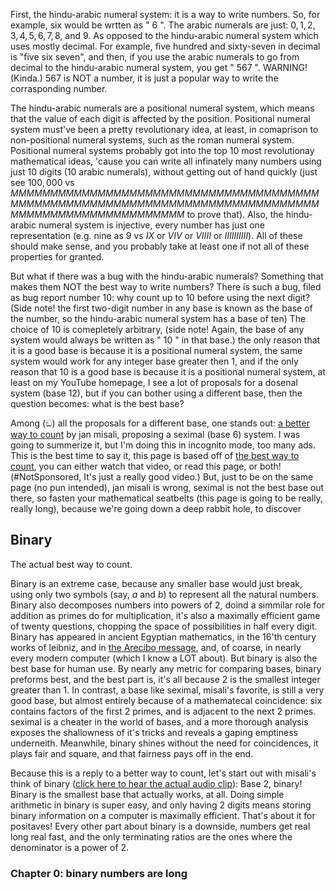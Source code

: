 First, the hindu-arabic numeral system: it is a way to write numbers. So, for example, six would be wrtten as " $6$ ". The arabic numerals are just: $0, 1, 2, 3, 4, 5, 6, 7, 8,$ and $9$. As opposed to the hindu-arabic numeral system which uses mostly decimal. For example, five hundred and sixty-seven in decimal is "five six seven", and then, if you use the arabic numerals to go from decimal to the hindu-arabic numeral system, you get " $567$ ". WARNING! (Kinda.) $567$ is NOT a number, it is just a popular way to write the corrasponding number.

The hindu-arabic numerals are a positional numeral system, which means that the value of each digit is affected by the position. Positional numeral system must've been a pretty revolutionary idea, at least, in comaprison to non-positional numeral systems, such as the roman numeral system. Positional numeral systems probably got into the top $10$ most revolutionay mathematical ideas, 'cause you can write all infinately many numbers using just $10$ digits ($10$ arabic numerals), without getting out of hand quickly (just see $100,000$ vs $MMMMMMMMMMMMMMMMMMMMMMMMMMMMMMMMMMMMMMMMMMMMMMMMMMMMMMMMMMMMMMMMMMMMMMMMMMMMMMMMMMMMMMMMMMMMMMMMMMMM$ to prove that). Also, the hindu-arabic numeral system is injective, every number has just one representation (e.g. nine as $9$ vs $IX$ or $VIV$ or $VIIII$ or $IIIIIIIIII$). All of these should make sense, and you probably take at least one if not all of these properties for granted.

But what if there was a bug with the hindu-arabic numerals? Something that makes them NOT the best way to write numbers? There is such a bug, filed as bug report number $10$: why count up to $10$ before using the next digit? (Side note! the first two-digit number in any base is known as the base of the number, so the hindu-arabic numeral system has a base of ten) The choice of $10$ is comepletely arbitrary, (side note! Again, the base of any system would always be written as " $10$ " in that base.) the only reason that it is a good base is because it is a positional numeral system, the same system would work for any integer base greater then $1$, and if the only reason that $10$ is a good base is because it is a positional numeral system, at least on my YouTube homepage, I see a lot of proposals for a dosenal system (base $12$), but if you can bother using a different base, then the question becomes: what is the best base?

Among (ඞ) all the proposals for a different base, one stands out: [a better way to count](https://www.youtube.com/watch?v=qID2B4MK7Y0) by jan misali, proposing a seximal (base $6$) system. I was going to summerize it, but I'm doing this in incognito mode, too many ads. This is the best time to say it, this page is based off of [the best way to count](https://www.youtube.com/watch?v=rDDaEVcwIJM), you can either watch that video, or read this page, or both! (#NotSponsored, It's just a really good video.) But, just to be on the same page (no pun intended), jan misali is wrong, seximal is not the best base out there, so fasten your mathematical seatbelts (this page is going to be really, really long), because we're going down a deep rabbit hole, to discover

## Binary

The actual best way to count.

Binary is an extreme case, because any smaller base would just break, using only two symbols (say, $a$ and $b$) to represent all the natural numbers. Binary also decomposes numbers into powers of $2$, doind a simmilar role for addition as primes do for multiplication, it's also a maximally efficient game of twenty questions, chopping the space of possibilities in half every digit. Binary has appeared in ancient Egyptian mathematics, in the $16$'th century works of leibniz, and in [the Arecibo message](https://www.youtube.com/watch?v=Cm1tBF4h8nQ), and, of coarse, in nearly every modern computer (which I know a LOT about). But binary is also the best base for human use. By nearly any metric for comparing bases, binary preforms best, and the best part is, it's all because $2$ is the smallest integer greater than $1$. In contrast, a base like seximal, misali's favorite, is still a very good base, but almost entirely because of a mathematecal coincidence: six contains factors of the first $2$ primes, and is adjacent to the next $2$ primes. seximal is a cheater in the world of bases, and a more thorough analysis exposes the shallowness of it's tricks and reveals a gaping emptiness underneith. Meanwhile, binary shines without the need for coincidences, it plays fair and square, and that fairness pays off in the end.

Because this is a reply to a better way to count, let's start out with misali's think of binary ([click here to hear the actual audio clip](https://www.youtube.com/watch?v=wXeX_XKSNlc&t=611s)): Base $2$, binary! Binary is the smallest base that actually works, at all. Doing simple arithmetic in binary is super easy, and only having $2$ digits means storing binary information on a computer is maximally efficient. That's about it for positaves! Every other part about binary is a downside, numbers get real long real fast, and the only terminating ratios are the ones where the denominator is a power of $2$.

### Chapter $0$: binary numbers are long
